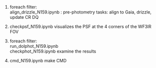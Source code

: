 1. foreach filter:<br>
   align_drizzle_N159.ipynb : pre-photometry tasks: align to Gaia, drizzle, update CR DQ 

2. checkpsf_N159.ipynb visualizes the PSF at the 4 corners of the WF3IR FOV

3. foreach filter:<br>
   run_dolphot_N159.ipynb<br>
   checkphot_N159.ipynb  examine the results

4. cmd_N159.ipynb make CMD
